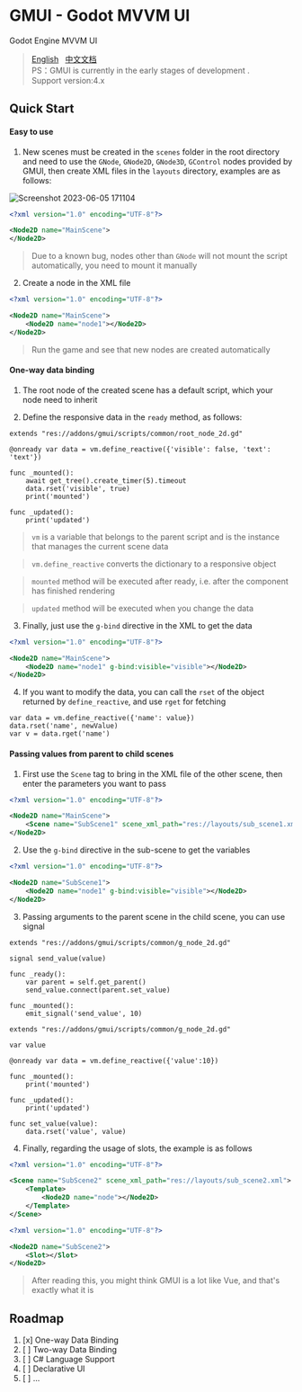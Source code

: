 # GMUI - Godot MVVM UI  
Godot Engine MVVM UI  
> [English](https://github.com/JustDooooIt/GMUI)&nbsp;&nbsp;&nbsp;[中文文档](https://github.com/JustDooooIt/GMUI/blob/master/README.ZH.md)  
> PS：GMUI is currently in the early stages of development .    
> Support version:4.x

## Quick Start

#### Easy to use

1. New scenes must be created in the `scenes` folder in the root directory and need to use the `GNode`, `GNode2D`, `GNode3D`, `GControl` nodes provided by GMUI, then create XML files in the `layouts` directory, examples are as follows:

![Screenshot 2023-06-05 171104](https://github.com/JustDooooIt/GoVM/assets/43512399/758ec2c1-eb21-4cd1-9daf-26e54bf3c191)  

```xml
<?xml version="1.0" encoding="UTF-8"?>

<Node2D name="MainScene">
</Node2D>
```

> Due to a known bug, nodes other than `GNode` will not mount the script automatically, you need to mount it manually  

2. Create a node in the XML file  

```xml
<?xml version="1.0" encoding="UTF-8"?>

<Node2D name="MainScene">
    <Node2D name="node1"></Node2D>
</Node2D>
```  

> Run the game and see that new nodes are created automatically

#### One-way data binding

1. The root node of the created scene has a default script, which your node need to inherit

2. Define the responsive data in the `ready` method, as follows:

```gdscript
extends "res://addons/gmui/scripts/common/root_node_2d.gd"

@onready var data = vm.define_reactive({'visible': false, 'text': 'text'})
    
func _mounted():
    await get_tree().create_timer(5).timeout
    data.rset('visible', true)
    print('mounted')

func _updated():
    print('updated')
```  

> `vm` is a variable that belongs to the parent script and is the instance that manages the current scene data  

> `vm.define_reactive` converts the dictionary to a responsive object  

> `mounted` method will be executed after ready, i.e. after the component has finished rendering  

> `updated` method will be executed when you change the data    

3. Finally, just use the `g-bind` directive in the XML to get the data  

```xml
<?xml version="1.0" encoding="UTF-8"?>

<Node2D name="MainScene">
    <Node2D name="node1" g-bind:visible="visible"></Node2D>
</Node2D>
```  

4. If you want to modify the data, you can call the `rset` of the object returned by `define_reactive`, and use `rget` for fetching  

```gdscript  
var data = vm.define_reactive({'name': value})
data.rset('name', newValue)
var v = data.rget('name')
```  

#### Passing values from parent to child scenes  

1. First use the `Scene` tag to bring in the XML file of the other scene, then enter the parameters you want to pass  

```xml
<?xml version="1.0" encoding="UTF-8"?>

<Node2D name="MainScene">
    <Scene name="SubScene1" scene_xml_path="res://layouts/sub_scene1.xml" visible="true"></Scene>
</Node2D>
```  

2. Use the `g-bind` directive in the sub-scene to get the variables  

```xml
<?xml version="1.0" encoding="UTF-8"?>

<Node2D name="SubScene1">
    <Node2D name="node1" g-bind:visible="visible"></Node2D>
</Node2D>
```  

3. Passing arguments to the parent scene in the child scene, you can use signal  

```gdscript
extends "res://addons/gmui/scripts/common/g_node_2d.gd"

signal send_value(value)

func _ready():
    var parent = self.get_parent()
    send_value.connect(parent.set_value)
    
func _mounted():
    emit_signal('send_value', 10)
```  

```gdscript   
extends "res://addons/gmui/scripts/common/g_node_2d.gd"

var value

@onready var data = vm.define_reactive({'value':10})

func _mounted():
    print('mounted')

func _updated():
    print('updated')

func set_value(value):
    data.rset('value', value)
```   

4. Finally, regarding the usage of slots, the example is as follows    

```xml
<?xml version="1.0" encoding="UTF-8"?>

<Scene name="SubScene2" scene_xml_path="res://layouts/sub_scene2.xml">
    <Template>
        <Node2D name="node"></Node2D>
    </Template>
</Scene>
```  

```xml
<?xml version="1.0" encoding="UTF-8"?>

<Node2D name="SubScene2">
    <Slot></Slot>
</Node2D>
```  

> After reading this, you might think GMUI is a lot like Vue, and that's exactly what it is

## Roadmap
1. [x] One-way Data Binding  
2. [ ] Two-way Data Binding  
3. [ ] C# Language Support  
4. [ ] Declarative UI  
5. [ ] ...  

